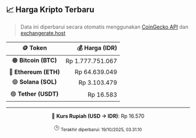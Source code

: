 

<!-- HARGA_KRIPTO -->
## 📈 Harga Kripto Terbaru

> Data ini diperbarui secara otomatis menggunakan [CoinGecko API](https://www.coingecko.com/) dan [exchangerate.host](https://exchangerate.host/)

<div align="center">

| 🪙 Token | 💰 Harga (IDR) |
|:------:|---------------:|
| 🟠 **Bitcoin (BTC)**   | Rp 1.777.751.067 |
| 🔵 **Ethereum (ETH)**  | Rp 64.639.049 |
| 🟣 **Solana (SOL)**    | Rp 3.103.479 |
| 🟢 **Tether (USDT)**   | Rp 16.583 |

---

💱 **Kurs Rupiah (USD → IDR)**: Rp 16.570

🕒 <sub>Terakhir diperbarui: 19/10/2025, 03.31.10</sub>

</div>
<!-- /HARGA_KRIPTO -->